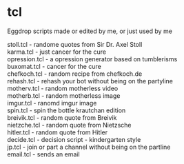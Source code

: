 # tcl<br>
Eggdrop scripts made or edited by me, or just used by me<br>

stoll.tcl - randome quotes from Sir Dr. Axel Stoll<br>
karma.tcl - just cancer for the cure<br>
opression.tcl - a opression generator based on tumblerisms<br>
buxomat.tcl - cancer for the cure<br>
chefkoch.tcl - random recipe from chefkoch.de<br>
rehash.tcl - rehash your bot without being on the partyline<br>
motherv.tcl - random motherless video<br>
motherb.tcl -  random motherless image<br>
imgur.tcl - ranomd imgur image<br>
spin.tcl - spin the bottle krautchan edition<br>
breivik.tcl - random quote from Breivik<br>
nietzche.tcl - random quote from Nietzsche<br>
hitler.tcl - random quote from Hitler<br>
decide.tcl - decision script - kindergarten style<br>
jp.tcl - join or part a channel without being on the partline<br>
email.tcl - sends an email <br>
